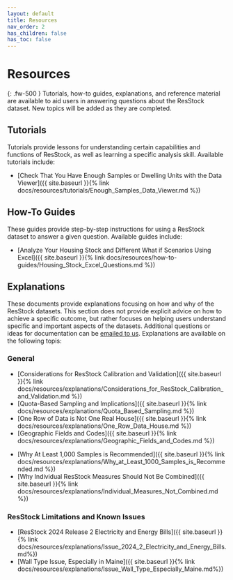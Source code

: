 ```yaml
---
layout: default
title: Resources
nav_order: 2
has_children: false
has_toc: false
---
```


# Resources
{: .fw-500 }
Tutorials, how-to guides, explanations, and reference material are available to aid users in answering questions about the ResStock dataset. New topics will be added as they are completed.

## Tutorials
Tutorials provide lessons for understanding certain capabilities and functions of ResStock, as well as learning a specific analysis skill. Available tutorials include:
- [Check That You Have Enough Samples or Dwelling Units with the Data Viewer]({{ site.baseurl }}{% link docs/resources/tutorials/Enough_Samples_Data_Viewer.md %})

<!-- 
- Timeseries Impact of Applying an Upgrade
- Online Resources
-->

## How-To Guides
These guides provide step-by-step instructions for using a ResStock dataset to answer a given question. Available guides include:
- [Analyze Your Housing Stock and Different What if Scenarios Using Excel]({{ site.baseurl }}{% link docs/resources/how-to-guides/Housing_Stock_Excel_Questions.md %})
<!-- - Sampling and Reweighting in ResStock - Run a Custom Emissions Scenario -->

## Explanations
These documents provide explanations focusing on how and why of the ResStock datasets. This section does not provide explicit advice on how to achieve a specific outcome, but rather focuses on helping users understand specific and important aspects of the datasets. Additional questions or ideas for documentation can be [emailed to us](mailto:resstock@nrel.gov). Explanations are available on the following topis:

### General
- [Considerations for ResStock Calibration and Validation]({{ site.baseurl }}{% link docs/resources/explanations/Considerations_for_ResStock_Calibration_and_Validation.md %})
- [Quota-Based Sampling and Implications]({{ site.baseurl }}{% link docs/resources/explanations/Quota_Based_Sampling.md %})
- [One Row of Data is Not One Real House]({{ site.baseurl }}{% link docs/resources/explanations/One_Row_Data_House.md %})
- [Geographic Fields and Codes]({{ site.baseurl }}{% link docs/resources/explanations/Geographic_Fields_and_Codes.md %})
<!--- - Emissions -->
- [Why At Least 1,000 Samples is Recommended]({{ site.baseurl }}{% link docs/resources/explanations/Why_at_Least_1000_Samples_is_Recommended.md %})
- [Why Individual ResStock Measures Should Not Be Combined]({{ site.baseurl }}{% link docs/resources/explanations/Individual_Measures_Not_Combined.md %})
<!-- - Combining Data from Different Datasets - Limitations and Known Issues -->

### ResStock Limitations and Known Issues
- [ResStock 2024 Release 2 Electricity and Energy Bills]({{ site.baseurl }}{% link docs/resources/explanations/Issue_2024_2_Electricity_and_Energy_Bills.md%})
- [Wall Type Issue, Especially in Maine]({{ site.baseurl }}{% link docs/resources/explanations/Issue_Wall_Type_Especially_Maine.md%})
